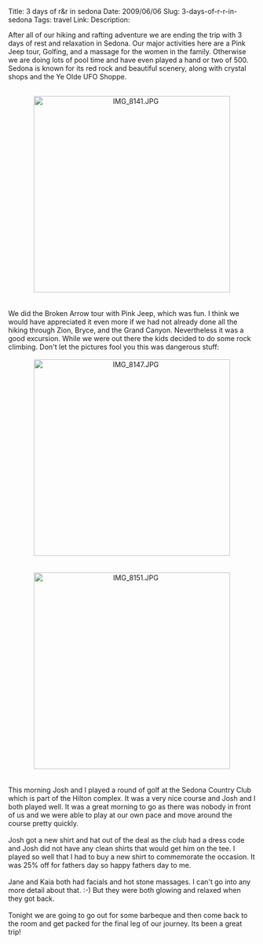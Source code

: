 Title: 3 days of r&r in sedona
Date: 2009/06/06
Slug: 3-days-of-r-r-in-sedona
Tags: travel
Link: 
Description: 


After all of our hiking and rafting adventure we are ending the trip with 3 days of rest and relaxation in Sedona.  Our major activities here are a Pink Jeep tour, Golfing, and a massage for the women in the family.  Otherwise we are doing lots of pool time and have even played a hand or two of 500.  Sedona is known for its red rock and beautiful scenery, along with crystal shops and the Ye Olde UFO Shoppe.<br /><br /><div style="text-align:center;"><img src="http://lh6.ggpht.com/_wISL1SSAaEA/Siq8nbha5xI/AAAAAAAAAFM/7G1088HYM5k/IMG_8141.JPG?imgmax=800" alt="IMG_8141.JPG" border="0" width="400" /></div><br /><br />We did the Broken Arrow tour with Pink Jeep, which was fun.  I think we would have appreciated it even more if we had not already done all the hiking through Zion, Bryce, and the Grand Canyon.   Nevertheless it was a good excursion.  While we were out there the kids decided to do some rock climbing.  Don't let the pictures fool you this was dangerous stuff:<br /><br /><div style="text-align:center;"><img src="http://lh4.ggpht.com/_wISL1SSAaEA/Siq9EcmQuZI/AAAAAAAAAFU/OQaWwLBIbPc/IMG_8147.JPG?imgmax=800" alt="IMG_8147.JPG" border="0" width="400" /></div><br /><br /><div style="text-align:center;"><img src="http://lh6.ggpht.com/_wISL1SSAaEA/Siq9a6hsYfI/AAAAAAAAAFY/I2n5d7fJrVE/IMG_8151.JPG?imgmax=800" alt="IMG_8151.JPG" border="0" width="400" /></div><br /><br />This morning Josh and I played a round of golf at the Sedona Country Club which is part of the Hilton complex.  It was a very nice course and Josh and I both played well.  It was a great morning to go as there was nobody in front of us and we were able to play at our own pace and move around the course pretty quickly.<br /><br />Josh got a new shirt and hat out of the deal as the club had a dress code and Josh did not have any clean shirts that would get him on the tee.  I played so well that I had to buy a new shirt to commemorate the occasion.  It was 25% off for fathers day so happy fathers day to me.<br /><br />Jane and Kaia both had facials and hot stone massages.  I can't go into any more detail about that. :-)  But they were both glowing and relaxed when they got back.<br /><br />Tonight we are going to go out for some barbeque and then come back to the room and get packed for the final leg of our journey.  Its been a great trip!<br /><div class="blogger-post-footer"><img width='1' height='1' src='https://blogger.googleusercontent.com/tracker/2759017781463016019-7644008187979668747?l=blog.bonelakesoftware.com' alt='' /></div>

